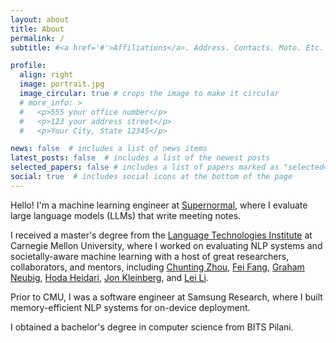 ```yaml
---
layout: about
title: About
permalink: /
subtitle: #<a href='#'>Affiliations</a>. Address. Contacts. Moto. Etc.

profile:
  align: right
  image: portrait.jpg
  image_circular: true # crops the image to make it circular
  # more_info: >
  #   <p>555 your office number</p>
  #   <p>123 your address street</p>
  #   <p>Your City, State 12345</p>

news: false  # includes a list of news items
latest_posts: false  # includes a list of the newest posts
selected_papers: false # includes a list of papers marked as "selected={true}"
social: true  # includes social icons at the bottom of the page
---
```


Hello! I'm a machine learning engineer at [Supernormal](https://supernormal.com/), where I evaluate large language models (LLMs) that write meeting notes. 

I received a master's degree from the [Language Technologies Institute](https://lti.cs.cmu.edu/) at Carnegie Mellon University, where I worked on evaluating NLP systems and societally-aware machine learning with a host of great researchers, collaborators, and mentors, including [Chunting Zhou](https://violet-zct.github.io/), [Fei Fang](https://feifang.info/), [Graham Neubig](https://www.phontron.com/), [Hoda Heidari](https://www.cs.cmu.edu/~hheidari/), [Jon Kleinberg](https://www.cs.cornell.edu/home/kleinber/), and [Lei Li](https://lileicc.github.io/).

Prior to CMU, I was a software engineer at Samsung Research, where I built memory-efficient NLP systems for on-device deployment.

I obtained a bachelor's degree in computer science from BITS Pilani. 